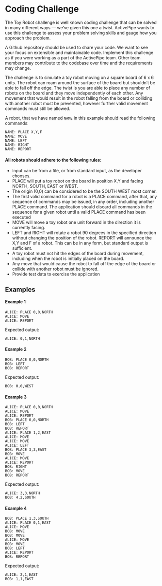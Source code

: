 Coding Challenge
================

The Toy Robot challenge is well known coding challenge that can be solved in many different ways — we’ve given this one a twist. ActivePipe wants to use this challenge to assess your problem solving skills and gauge how you approach the problem.

A Github repository should be used to share your code. We want to see your focus on extensible and maintainable code. Implement this challenge as if you were working as a part of the ActivePipe team. Other team members may contribute to the codebase over time and the requirements may change.

The challenge is to simulate a toy robot moving on a square board of 6 x 6 units. The robot can roam around the surface of the board but shouldn’t be able to fall off the edge. The twist is you are able to place any number of robots on the board and they move independently of each other. Any movement that would result in the robot falling from the board or colliding with another robot must be prevented, however further valid movement commands must still be allowed.

A robot, that we have named ```NAME``` in this example should read the following commands:

    NAME: PLACE X,Y,F
    NAME: MOVE
    NAME: LEFT
    NAME: RIGHT
    NAME: REPORT


#### All robots should adhere to the following rules:

- Input can be from a file, or from standard input, as the developer chooses.
- PLACE will put a toy robot on the board in position X,Y and facing NORTH, SOUTH, EAST or
WEST.
- The origin (0,0) can be considered to be the SOUTH WEST most corner.
- The first valid command for a robot is a PLACE command, after that, any sequence of commands may be issued, in any order, including another PLACE command. The application should discard all commands in the sequence for a given robot until a valid PLACE command has been executed
- MOVE will move a toy robot one unit forward in the direction it is currently facing.
- LEFT and RIGHT will rotate a robot 90 degrees in the specified direction without changing the position of the robot. REPORT will announce the X,Y and F of a robot. This can be in any form, but standard output is sufficient.
- A toy robot must not hit the edges of the board during movement, including when the robot is initially placed on the board.
- Any move that would cause the robot to fall off the edge of the board or collide with another robot must be ignored.
- Provide test data to exercise the application


Examples
--------
#### Example 1

    ALICE: PLACE 0,0,NORTH
    ALICE: MOVE
    ALICE: REPORT

Expected output:

    ALICE: 0,1,NORTH

#### Example 2

    BOB: PLACE 0,0,NORTH
    BOB: LEFT
    BOB: REPORT

Expected output:

    BOB: 0,0,WEST

#### Example 3

    ALICE: PLACE 0,0,NORTH
    ALICE: MOVE
    ALICE: REPORT
    BOB: PLACE 0,0,NORTH
    BOB: LEFT
    BOB: REPORT
    ALICE: PLACE 1,2,EAST
    ALICE: MOVE
    ALICE: MOVE
    ALICE: LEFT
    BOB: PLACE 3,3,EAST
    BOB: MOVE
    ALICE: MOVE
    ALICE: REPORT
    BOB: RIGHT
    BOB: MOVE
    BOB: REPORT

Expected output:

    ALICE: 3,3,NORTH
    BOB: 4,2,SOUTH

#### Example 4

    BOB: PLACE 1,3,SOUTH
    ALICE: PLACE 0,1,EAST
    ALICE: MOVE
    BOB: MOVE
    BOB: MOVE
    ALICE: MOVE
    BOB: MOVE
    BOB: LEFT
    ALICE: REPORT
    BOB: REPORT

Expected output:

    ALICE: 2,1,EAST
    BOB: 1,1,EAST

